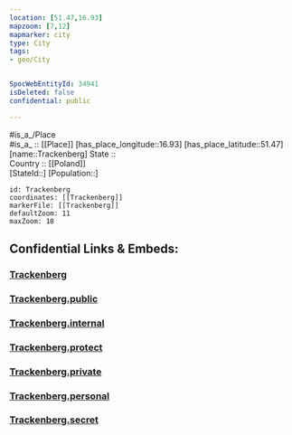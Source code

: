 ```yaml
---
location: [51.47,16.93] 
mapzoom: [7,12] 
mapmarker: city 
type: City
tags:
- geo/City


SpocWebEntityId: 34941
isDeleted: false
confidential: public

---
```

#is_a_/Place  
#is_a_ :: [[Place]] 
[has_place_longitude::16.93] 
[has_place_latitude::51.47] 
[name::Trackenberg] 
State ::  
Country :: [[Poland]]  
[StateId::] 
[Population::] 



```leaflet
id: Trackenberg
coordinates: [[Trackenberg]] 
markerFile: [[Trackenberg]] 
defaultZoom: 11 
maxZoom: 18
```


## Confidential Links & Embeds: 

### [Trackenberg](/_Standards/Earth/Continent/Europe/Europe~East/Poland/Provinces~Poland/Lower_Silesian/City/Trackenberg.md) 

### [Trackenberg.public](/_public/Earth/Continent/Europe/Europe~East/Poland/Provinces~Poland/Lower_Silesian/City/Trackenberg.public.md) 

### [Trackenberg.internal](/_internal/Earth/Continent/Europe/Europe~East/Poland/Provinces~Poland/Lower_Silesian/City/Trackenberg.internal.md) 

### [Trackenberg.protect](/_protect/Earth/Continent/Europe/Europe~East/Poland/Provinces~Poland/Lower_Silesian/City/Trackenberg.protect.md) 

### [Trackenberg.private](/_private/Earth/Continent/Europe/Europe~East/Poland/Provinces~Poland/Lower_Silesian/City/Trackenberg.private.md) 

### [Trackenberg.personal](/_personal/Earth/Continent/Europe/Europe~East/Poland/Provinces~Poland/Lower_Silesian/City/Trackenberg.personal.md) 

### [Trackenberg.secret](/_secret/Earth/Continent/Europe/Europe~East/Poland/Provinces~Poland/Lower_Silesian/City/Trackenberg.secret.md)


